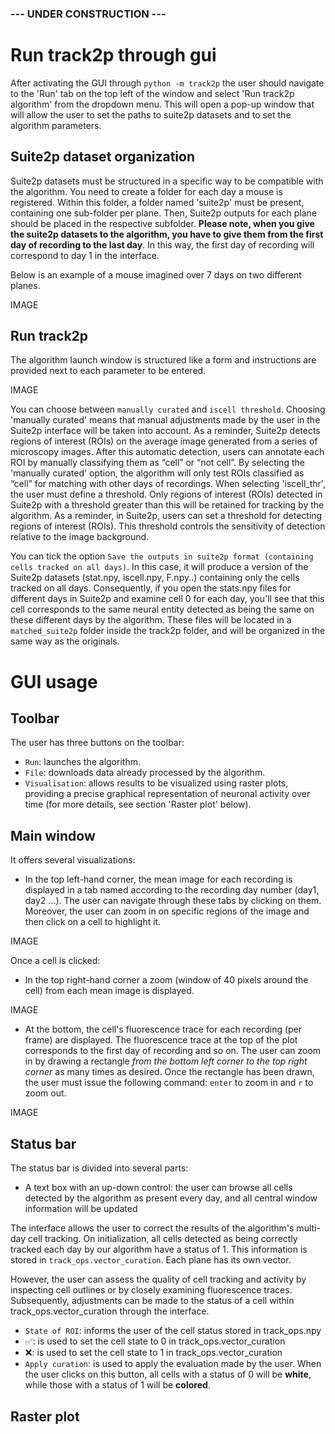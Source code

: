### --- UNDER CONSTRUCTION ---

# Run track2p through gui 

After activating the GUI through `python -m track2p` the user should navigate to the 'Run' tab on the top left of the window and select 'Run track2p algorithm' from the dropdown menu. This will open a pop-up window that will allow the user to set the paths to suite2p datasets and to set the algorithm parameters.

## Suite2p dataset organization

Suite2p datasets must be structured in a specific way to be compatible with the algorithm. You need to create a folder for each day a mouse is registered. Within this folder, a folder named 'suite2p' must be present, containing one sub-folder per plane. Then, Suite2p outputs for each plane should be placed in the respective subfolder. **Please note, when you give the suite2p datasets to the algorithm, you have to give them from the first day of recording to the last day**. In this way, the first day of recording will correspond to day 1 in the interface. 

Below is an example of a mouse imagined over 7 days on two different planes. 

IMAGE

## Run track2p

The algorithm launch window is structured like a form and instructions are provided next to each parameter to be entered.

IMAGE

You can choose between `manually curated` and `iscell threshold`. Choosing 'manually curated' means that manual adjustments made by the user in the Suite2p interface will be taken into account. As a reminder, Suite2p detects regions of interest (ROIs) on the average image generated from a series of microscopy images. After this automatic detection, users can annotate each ROI by manually classifying them as “cell” or “not cell”. By selecting the 'manually curated' option, the algorithm will only test ROIs classified as “cell” for matching with other days of recordings. When selecting 'iscell_thr', the user must define a threshold. Only regions of interest (ROIs) detected in Suite2p with a threshold greater than this will be retained for tracking by the algorithm. As a reminder, in Suite2p, users can set a threshold for detecting regions of interest (ROIs). This threshold controls the sensitivity of detection relative to the image background.

You can tick the option `Save the outputs in suite2p format (containing cells tracked on all days)`. In this case, it will produce a version of the Suite2p datasets (stat.npy, iscell.npy, F.npy..) containing only the cells tracked on all days. Consequently, if you open the stats.npy files for different days in Suite2p and examine cell 0 for each day, you'll see that this cell corresponds to the same neural entity detected as being the same on these different days by the algorithm. These files will be located in a  `matched_suite2p` folder inside the track2p folder, and will be organized in the same way as the originals.

# GUI usage

## Toolbar

The user has three buttons on the toolbar:

- `Run`: launches the algorithm.
- `File`: downloads data already processed by the algorithm.
- `Visualisation`: allows results to be visualized using raster plots, providing a precise graphical representation of neuronal activity over time (for more details, see section 'Raster plot' below).

## Main window

It offers several visualizations: 

- In the top left-hand corner, the mean image for each recording is displayed in a tab named according to the recording day number (day1, day2 ...). The user can navigate through these tabs by clicking on them. Moreover, the user can zoom in on specific regions of the image and then click on a cell to highlight it.

IMAGE

Once a cell is clicked: 

- In the top right-hand corner a zoom (window of 40 pixels around the cell) from each mean image is displayed.

IMAGE
  
- At the bottom, the cell's fluorescence trace for each recording (per frame) are displayed. The fluorescence trace at the top of the plot corresponds to the first day of recording and so on. The user can zoom in by drawing a rectangle *from the bottom left corner to the top right corner* as many times as desired. Once the rectangle has been drawn, the user must issue the following command: `enter` to zoom in and `r` to zoom out.

IMAGE

## Status bar


The status bar is divided into several parts:

- A text box with an up-down control: the user can browse all cells detected by the algorithm as present every day, and all central window information will be updated

The interface allows the user to correct the results of the algorithm's multi-day cell tracking. On initialization, all cells detected as being correctly tracked each day by our algorithm have a status of 1. This information is stored in `track_ops.vector_curation`. Each plane has its own vector. 

However, the user can assess the quality of cell tracking and activity by inspecting cell outlines or by closely examining fluorescence traces. Subsequently, adjustments can be made to the status of a cell within track_ops.vector_curation through the interface.

- `State of ROI`: informs the user of the cell status stored in track_ops.npy
- ✅: is used to set the cell state to 0 in track_ops.vector_curation
- ❌: is used to set the cell state to 1 in track_ops.vector_curation
- `Apply curation`: is used to apply the evaluation made by the user. When the user clicks on this button, all cells with a status of 0 will be **white**, while those with a status of 1 will be **colored**. 


## Raster plot 


